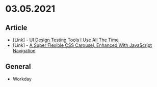# 03.05.2021

## Article

- \[Link\] - [UI Design Testing Tools I Use All The Time](https://www.smashingmagazine.com/2021/03/ui-design-testing-tools/)
- \[Link\] - [A Super Flexible CSS Carousel, Enhanced With JavaScript Navigation](https://css-tricks.com/a-super-flexible-css-carousel-enhanced-with-javascript-navigation/)

## General

- Workday
